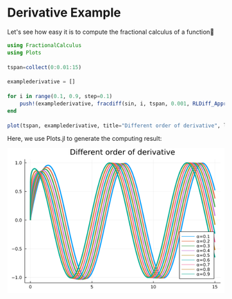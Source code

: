 # Derivative Example

Let's see how easy it is to compute the fractional calculus of a function🥳

```julia
using FractionalCalculus
using Plots

tspan=collect(0:0.01:15)

examplederivative = []

for i in range(0.1, 0.9, step=0.1)
    push!(examplederivative, fracdiff(sin, i, tspan, 0.001, RLDiff_Approx()))
end

plot(tspan, examplederivative, title="Different order of derivative", linewidth=3, label=["α=0.1" "α=0.2" "α=0.3" "α=0.4" "α=0.5" "α=0.6" "α=0.7" "α=0.8" "α=0.9" "α=1"], legend=:bottomright)
```

Here, we use Plots.jl to generate the computing result:

![Sin fractional Derivative](../assets/differentordersinplot.png)

